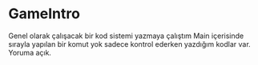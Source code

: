 # GameIntro 
Genel olarak çalışacak bir kod sistemi yazmaya çalıştım 
Main içerisinde sırayla yapılan bir komut yok sadece kontrol ederken yazdığım kodlar var.
Yoruma açık.
